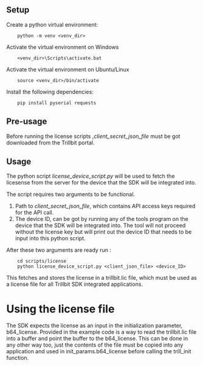 ## Setup

Create a python virtual environment:

        python -m venv <venv_dir>

Activate the virtual environment on Windows

        <venv_dir>\Scripts\activate.bat

Activate the virtual environment on Ubuntu/Linux

        source <venv_dir>/bin/activate

Install the following dependencies:

        pip install pyserial requests

## Pre-usage 

Before running the license scripts ,*client_secret_json_file* must be got downloaded from the Trillbit portal.

##  Usage

The python script *license_device_script.py* will be used to fetch the licesense from the server for the device that the SDK will be integrated into. 

The script requires two arguments to be functional.

1. Path to *client_secret_json_file*, which contains API access keys required for the API call.
2. The device ID, can be got by running any of the tools program on the device that the SDK will be integrated into. The tool will not proceed without the license key but will print out the device ID that needs to be input into this python script.

After these two arguments are ready run :

        cd scripts/license
        python license_device_script.py <client_json_file> <device_ID>

This fetches and stores the license in a trillbit.lic file, which must be used as a license file for all Trillbit SDK integrated applications. 

# Using the license file

The SDK expects the license as an input in the initialization parameter, b64_license. Provided in the example code is a way to read the trillbit.lic file into a buffer and point the buffer to the b64_license. This can be done in any other way too, just the contents of the file must be copied into any application and used in init_params.b64_license before calling the trill_init function.
